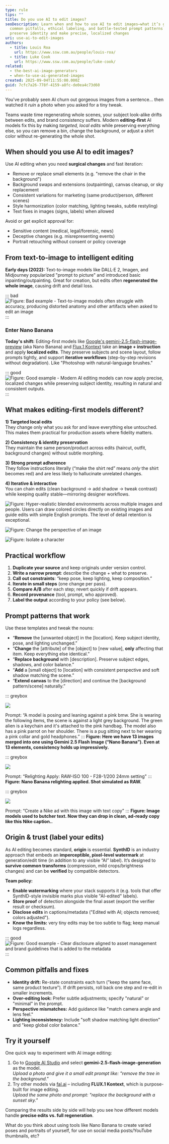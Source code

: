 ```yaml
---
type: rule
tips: ""
title: Do you use AI to edit images?
seoDescription: Learn when and how to use AI to edit images—what it’s good for,
  common pitfalls, ethical labeling, and battle-tested prompt patterns that
  preserve identity and make precise, localized changes
uri: use-ai-to-edit-images
authors:
  - title: Louis Roa
    url: https://www.ssw.com.au/people/louis-roa/
  - title: Luke Cook
    url: https://www.ssw.com.au/people/luke-cook/
related:
  - the-best-ai-image-generators
  - when-to-use-ai-generated-images
created: 2025-09-04T11:55:00.000Z
guid: 7cfc7a26-778f-4159-a8fc-de0ea4c73d60
---
```

You've probably seen AI churn out gorgeous images from a sentence... then watched it *ruin* a photo when you asked for a tiny tweak.

Teams waste time regenerating whole scenes, your subject look-alike drifts between edits, and brand consistency suffers. Modern **editing-first** AI models fix this by making *targeted, local edits* while preserving everything else, so you can remove a bin, change the background, or adjust a shirt color without re-generating the whole shot.

<!--endintro-->

## When should you use AI to edit images?

Use AI editing when you need **surgical changes** and fast iteration:

* Remove or replace small elements (e.g. "remove the chair in the background")
* Background swaps and extensions (outpainting), canvas cleanup, or sky replacement
* Consistent variations for marketing (same product/person, different scenes)
* Style harmonization (color matching, lighting tweaks, subtle restyling)
* Text fixes in images (signs, labels) when allowed

Avoid or get explicit approval for:

* Sensitive content (medical, legal/forensic, news)  
* Deceptive changes (e.g. misrepresenting events)  
* Portrait retouching without consent or policy coverage

## From text-to-image to intelligent editing

**Early days (2022):** Text-to-image models like DALL·E 2, Imagen, and Midjourney popularized "prompt to picture" and introduced basic inpainting/outpainting. Great for creation, but edits often **regenerated the whole image**, causing drift and detail loss.

::: bad  
![Figure: Bad example - Text-to-image models often struggle with accuracy, producing distorted anatomy and other artifacts when asked to edit an image](xen-create-image-blog-fail-1.webp)
:::  

### Enter Nano Banana

**Today's shift:** Editing-first models like [Google's gemini-2.5-flash-image-preview](https://aistudio.google.com/prompts/new_chat?model=gemini-2.5-flash-image-preview) (aka Nano Banana) and [Flux.1 Kontext](https://bfl.ai/models/flux-kontext) take an **image + instruction** and apply **localized edits**. They preserve subjects and scene layout, follow prompts tightly, and support **iterative workflows** (step-by-step revisions without degradation). Like "Photoshop with natural-language brushes."

::: good  
![Figure: Good example - Modern AI editing models can now apply precise, localized changes while preserving subject identity, resulting in natural and consistent outputs.](generated-image-september-04-2025-12_19pm.jpeg)
:::  

## What makes editing-first models different?

**1) Targeted local edits**\
They change only what you ask for and leave everything else untouched. This makes them practical for production assets where fidelity matters.

**2) Consistency & identity preservation**\
They maintain the same person/product across edits (haircut, outfit, background changes) without subtle morphing.

**3) Strong prompt adherence**\
They follow instructions literally (“make the shirt red” means *only* the shirt becomes red) and are less likely to hallucinate unrelated changes.

**4) Iterative & interactive**\
You can chain edits (clean background → add shadow → tweak contrast) while keeping quality stable—mirroring designer workflows.

![Figure: Hyper-realistic blended environments across multiple images and people. Users can draw colored circles directly on existing images and guide edits with simple English prompts. The level of detail retention is exceptional.](gz4kb-fbaaayj5n.jpg "Targeted local edits")

![Figure: Change the perspective of an image](gzsnzhtwoaapceg.jpg)

![Figure: Isolate a character](gzwtouzbyaamxak.jpg)

## Practical workflow

1. **Duplicate your source** and keep originals under version control.  
2. **Write a narrow prompt**: describe the change + what to preserve.  
3. **Call out constraints**: “keep pose, keep lighting, keep composition.”  
4. **Iterate in small steps** (one change per pass).  
5. **Compare A/B** after each step; revert quickly if drift appears.  
6. **Record provenance** (tool, prompt, who approved).  
7. **Label the output** according to your policy (see below).

## Prompt patterns that work

Use these templates and tweak the nouns:

* “**Remove** the \[unwanted object] in the \[location]. Keep subject identity, pose, and lighting unchanged.”  
* “**Change** the \[attribute] of the \[object] to \[new value], **only** affecting that item. Keep everything else identical.”  
* “**Replace background** with \[description]. Preserve subject edges, shadows, and color balance.”  
* “**Add** a \[small object] to \[location] with consistent perspective and soft shadow matching the scene.”  
* “**Extend canvas** to the \[direction] and continue the \[background pattern/scene] naturally.”

::: greybox

![](gzyyduowiaa8x0l.jpg)

Prompt: “A model is posing and leaning against a pink bmw. She is wearing the following items, the scene is against a light grey background. The green alien is a keychain and it's attached to the pink handbag. The model also has a pink parrot on her shoulder. There is a pug sitting next to her wearing a pink collar and gold headphones.”
:::
**Figure: Here we have 13 images merged into one using Gemini 2.5 Flash Image (“Nano Banana”). Even at 13 elements, consistency holds up impressively.**

::: greybox

![](gz1gbfmaoaavuob.jpg)

Prompt: “Relighting Apply: RAW-ISO 100 - F28-1/200 24mm setting"
:::
**Figure: Nano Banana relighting applied. Shot simulated as RAW.**

::: greybox

![](gzsnxlyxcaasy2_.jpg)

Prompt: “Create a Nike ad with this image with text copy"
:::
**Figure: Image models used to butcher text. Now they can drop in clean, ad-ready copy like this Nike caption..**

## Origin & trust (label your edits)

As AI editing becomes standard, **origin** is essential. **SynthID** is an industry approach that embeds an **imperceptible, pixel-level watermark** at generation/edit time (in addition to any visible “AI” label). It’s designed to **survive common transforms** (compression, mild crops/brightness changes) and can be **verified** by compatible detectors.

**Team policy:**

* **Enable watermarking** where your stack supports it (e.g. tools that offer SynthID-style invisible marks plus visible "AI-edited" labels).  
* **Store proof** of detection alongside the final asset (export the verifier result or checksum).  
* **Disclose edits** in captions/metadata ("Edited with AI; objects removed; colors adjusted").  
* **Know the limits:** very tiny edits may be too subtle to flag; keep manual logs regardless.

::: good  
![Figure: Good example - Clear disclosure aligned to asset management and brand guidelines that is added to the metadata](origin-added-to-metadata.png)
:::  

## Common pitfalls and fixes

* **Identity drift:** Re-state constraints each turn ("keep the same face, same product texture"). If drift persists, roll back one step and re-edit in smaller increments.  
* **Over-editing look:** Prefer subtle adjustments; specify "natural" or "minimal" in the prompt.  
* **Perspective mismatches:** Add guidance like "match camera angle and lens feel."  
* **Lighting inconsistency:** Include "soft shadow matching light direction" and "keep global color balance."

## Try it yourself

One quick way to experiment with AI image editing:

1. Go to [Google AI Studio](https://aistudio.google.com/prompts/new_chat) and select **gemini-2.5-flash-image-generation** as the model.\
   *Upload a photo and give it a small edit prompt like: "remove the tree in the background."*  
2. Try other models via [fal.ai](https://fal.ai) – including **FLUX.1 Kontext**, which is purpose-built for image editing.\
   *Upload the same photo and prompt: "replace the background with a sunset sky."*  

Comparing the results side by side will help you see how different models handle **precise edits vs. full regeneration**.

What do you think about using tools like Nano Banana to create varied poses and portraits of yourself, for use on social media posts/YouTube thumbnails, etc?
